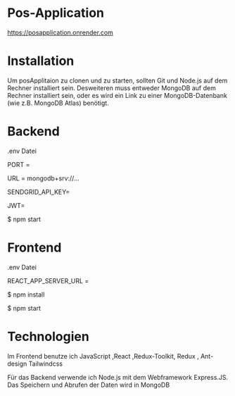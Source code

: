 # Pos-Application

https://posapplication.onrender.com

# Installation

Um posApplitaion zu clonen und zu starten, sollten Git und Node.js auf dem Rechner installiert sein. Desweiteren muss entweder MongoDB auf dem Rechner installiert sein, oder es wird ein Link zu einer MongoDB-Datenbank (wie z.B. MongoDB Atlas) benötigt.

# Backend

.env Datei 

PORT =

URL = mongodb+srv://...

SENDGRID_API_KEY=

JWT=

$ npm start

# Frontend

.env Datei

REACT_APP_SERVER_URL =

$ npm install

$ npm start

# Technologien

Im Frontend benutze ich  JavaScript ,React ,Redux-Toolkit, Redux , Ant-design Tailwindcss

Für das Backend verwende ich Node.js mit dem Webframework Express.JS. Das Speichern und Abrufen der Daten wird in MongoDB 